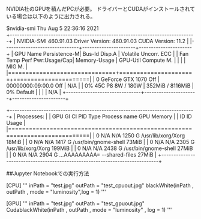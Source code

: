 NVIDIA社のGPUを積んだPCが必要。
ドライバーとCUDAがインストールされている場合は以下のように出力される。

$nvidia-smi
Thu Aug  5 22:36:16 2021       
+-----------------------------------------------------------------------------+
| NVIDIA-SMI 460.91.03    Driver Version: 460.91.03    CUDA Version: 11.2     |
|-------------------------------+----------------------+----------------------+
| GPU  Name        Persistence-M| Bus-Id        Disp.A | Volatile Uncorr. ECC |
| Fan  Temp  Perf  Pwr:Usage/Cap|         Memory-Usage | GPU-Util  Compute M. |
|                               |                      |               MIG M. |
|===============================+======================+======================|
|   0  GeForce GTX 1070    Off  | 00000000:09:00.0 Off |                  N/A |
|  0%   45C    P8     8W / 180W |    352MiB /  8116MiB |      0%      Default |
|                               |                      |                  N/A |
+-------------------------------+----------------------+----------------------+
                                                                               
+-----------------------------------------------------------------------------+
| Processes:                                                                  |
|  GPU   GI   CI        PID   Type   Process name                  GPU Memory |
|        ID   ID                                                   Usage      |
|=============================================================================|
|    0   N/A  N/A      1250      G   /usr/lib/xorg/Xorg                 18MiB |
|    0   N/A  N/A      1417      G   /usr/bin/gnome-shell               73MiB |
|    0   N/A  N/A      2305      G   /usr/lib/xorg/Xorg                199MiB |
|    0   N/A  N/A      2438      G   /usr/bin/gnome-shell               27MiB |
|    0   N/A  N/A      2904      G   ...AAAAAAAAA= --shared-files       27MiB |
+-----------------------------------------------------------------------------+

##Jupyter Notebookでの実行方法

[CPU]
'''
inPath = "test.jpg"
outPath = "test_cpuout.jpg"
blackWhite(inPath , outPath , mode = "luminosity",log = 1)
'''

[GPU]
'''
inPath = "test.jpg"
outPath = "test_gpuout.jpg"
CudablackWhite(inPath , outPath , mode = "luminosity" , log = 1)
'''


